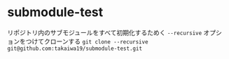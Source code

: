 # submodule-test

リポジトリ内のサブモジュールをすべて初期化するためく `--recursive` オプションをつけてクローンする
 `git clone --recursive git@github.com:takaiwa19/submodule-test.git`

